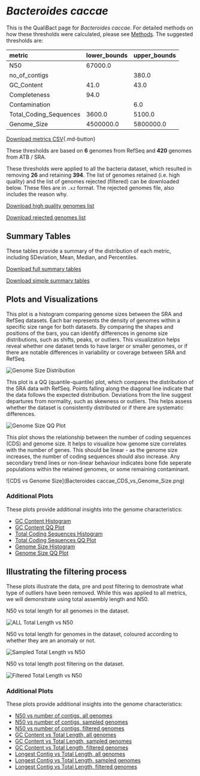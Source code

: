 # *Bacteroides caccae*

This is the QualiBact page for *Bacteroides caccae*. For detailed methods on how these thresholds were calculated, please see [Methods](../../methods.md).
The suggested thresholds are: 

| metric                 | lower_bounds   | upper_bounds   |
|:-----------------------|:---------------|:---------------|
| N50                    | 67000.0        |                |
| no_of_contigs          |                | 380.0          |
| GC_Content             | 41.0           | 43.0           |
| Completeness           | 94.0           |                |
| Contamination          |                | 6.0            |
| Total_Coding_Sequences | 3600.0         | 5100.0         |
| Genome_Size            | 4500000.0      | 5800000.0      |

[Download metrics CSV](Bacteroides_caccae_metrics.csv){.md-button}


These thresholds are based on **6** genomes from RefSeq and **420** genomes from ATB / SRA.

These thresholds were applied to all the bacteria dataset, which resulted in removing **26** and retaining **394**.
The list of genomes retained (i.e. high quality) and the list of genomes rejected (filtered) can be downloaded below. These files are in `.xz` format. The rejected genomes file, also includes the reason why.

[Download high quality genomes list](Bacteroides_caccae_high_quality_genomes.csv.xz)


[Download rejected genomes list](Bacteroides_caccae_filtered_out_genomes.csv.xz)



## Summary Tables
These tables provide a summary of the distribution of each metric, including SDeviation, Mean, Median, and Percentiles.

[Download full summary tables](summary.csv)

[Download simple summary tables](selected_summary.csv)

## Plots and Visualizations

This plot is a histogram comparing genome sizes between the SRA and RefSeq datasets. Each bar represents the density of genomes within a specific size range for both datasets. By comparing the shapes and positions of the bars, you can identify differences in genome size distributions, such as shifts, peaks, or outliers. This visualization helps reveal whether one dataset tends to have larger or smaller genomes, or if there are notable differences in variability or coverage between SRA and RefSeq.

![Genome Size Distribution](Genome_Size_refseq_histogram_kde.png)

This plot is a QQ (quantile-quantile) plot, which compares the distribution of the SRA data with RefSeq. Points falling along the diagonal line indicate that the data follows the expected distribution. Deviations from the line suggest departures from normality, such as skewness or outliers. This helps assess whether the dataset is consistently distributed or if there are systematic differences.

![Genome Size QQ Plot](Genome_Size_refseq_qqplot.png)

This plot shows the relationship between the number of coding sequences (CDS) and genome size. It helps to visualize how genome size correlates with the number of genes. This should be linear - as the genome size increases, the number of coding sequences should also increase. Any secondary trend lines or non-linear behaviour indicates bone fide seperate populations within the retained genomes, or some remaining contaminant. 

![CDS vs Genome Size](Bacteroides caccae_CDS_vs_Genome_Size.png)

### Additional Plots

These plots provide additional insights into the genome characteristics:

- [GC Content Histogram](GC_Content_refseq_histogram_kde.png)
- [GC Content QQ Plot](GC_Content_refseq_qqplot.png)
- [Total Coding Sequences Histogram](Total_Coding_Sequences_refseq_histogram_kde.png)
- [Total Coding Sequences QQ Plot](Total_Coding_Sequences_refseq_qqplot.png)
- [Genome Size Histogram](Genome_Size_refseq_histogram_kde.png)
- [Genome Size QQ Plot](Genome_Size_refseq_qqplot.png)
## Illustrating the filtering process
These plots illustrate the data, pre and post filtering to demostrate what type of outliers have been removed. While this was applied to all metrics, we will demonstrate using total assembly length and N50.

N50 vs total length for all genomes in the dataset.

![ALL Total Length vs N50](Bacteroides_caccae_all_total_length_N50.png)

N50 vs total length for genomes in the dataset, coloured according to whether they are an anomaly or not.

![Sampled Total Length vs N50](Bacteroides_caccae_sample_total_length_N50.png)

N50 vs total length post filtering on the dataset.

![Filtered Total Length vs N50](Bacteroides_caccae_filt_total_length_N50.png)

### Additional Plots

These plots provide additional insights into the genome characteristics:

- [N50 vs number of contigs, all genomes](Bacteroides_caccae_all_N50_number.png)
- [N50 vs number of contigs, sampled genomes](Bacteroides_caccae_sample_N50_number.png)
- [N50 vs number of contigs, filtered genomes](Bacteroides_caccae_filt_N50_number.png)
- [GC Content vs Total Length, all genomes](Bacteroides_caccae_all_total_length_GC_Content.png)
- [GC Content vs Total Length, sampled genomes](Bacteroides_caccae_sample_total_length_GC_Content.png)
- [GC Content vs Total Length, filtered genomes](Bacteroides_caccae_filt_total_length_GC_Content.png)
- [Longest Contig vs Total Length, all genomes](Bacteroides_caccae_all_total_length_longest.png)
- [Longest Contig vs Total Length, sampled genomes](Bacteroides_caccae_sample_total_length_longest.png)
- [Longest Contig vs Total Length, filtered genomes](Bacteroides_caccae_filt_total_length_longest.png)
